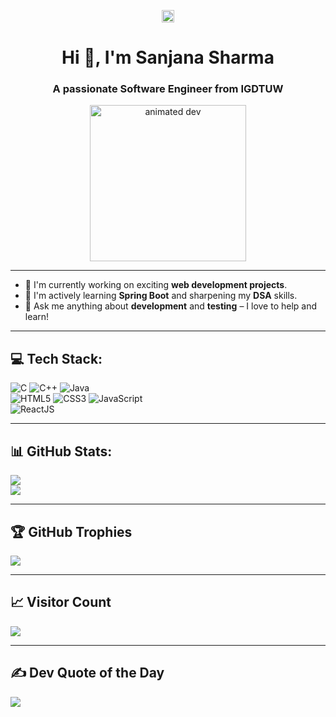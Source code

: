 <p align="center">
  <img align="center" height=20" width="20" src="https://user-images.githubusercontent.com/69384657/179312151-fdabe3af-823f-41ab-a6d4-17a72af4e9e8.png" alt="octocat" />
</p>

<h1 align="center">Hi 👋, I'm Sanjana Sharma</h1>
<h3 align="center">A passionate Software Engineer from IGDTUW</h3>

<p align="center">
  <img src="https://media.giphy.com/media/qgQUggAC3Pfv687qPC/giphy.gif" alt="animated dev" width="250" />
</p>

---

- 🔭 I'm currently working on exciting **web development projects**.  
- 🌱 I'm actively learning **Spring Boot** and sharpening my **DSA** skills.  
- 💬 Ask me anything about **development** and **testing** – I love to help and learn!  

---

## 💻 Tech Stack:

![C](https://img.shields.io/badge/c-%2300599C.svg?style=for-the-badge&logo=c&logoColor=white) 
![C++](https://img.shields.io/badge/c++-%2300599C.svg?style=for-the-badge&logo=c%2B%2B&logoColor=white)
![Java](https://img.shields.io/badge/java-%23ED8B00.svg?style=for-the-badge&logo=java&logoColor=white)  
![HTML5](https://img.shields.io/badge/html5-%23E34F26.svg?style=for-the-badge&logo=html5&logoColor=white) 
![CSS3](https://img.shields.io/badge/css3-%231572B6.svg?style=for-the-badge&logo=css3&logoColor=white) 
![JavaScript](https://img.shields.io/badge/javascript-%23323330.svg?style=for-the-badge&logo=javascript&logoColor=%23F7DF1E)  
![ReactJS](https://img.shields.io/badge/react-%2320232a.svg?style=for-the-badge&logo=react&logoColor=%2361DAFB)

---

## 📊 GitHub Stats:

![](https://github-readme-streak-stats.herokuapp.com/?user=SanjanaSharma&theme=dark&hide_border=false)<br/>
![](https://github-readme-stats.vercel.app/api/top-langs/?username=SanjanaSharma&theme=dark&hide_border=false&layout=compact)

---

## 🏆 GitHub Trophies

![](https://github-profile-trophy.vercel.app/?username=SanjanaSharma&theme=radical&no-frame=false&no-bg=true&margin-w=4)

---

## 📈 Visitor Count

[![](https://visitcount.itsvg.in/api?id=SanjanaSharma&icon=5&color=8)](https://visitcount.itsvg.in)

---

## ✍️ Dev Quote of the Day

![](https://quotes-github-readme.vercel.app/api?type=horizontal&theme=radical)
